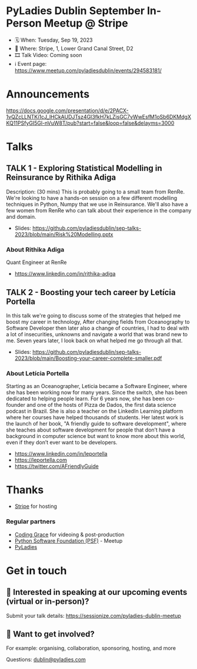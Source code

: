 # PyLadies Dublin September In-Person Meetup @ Stripe

* 🗓 When: Tuesday, Sep 19, 2023
* 📍 Where: Stripe, 1, Lower Grand Canal Street, D2
* 🎞 Talk Video: Coming soon
* ℹ️ Event page: https://www.meetup.com/pyladiesdublin/events/294583181/

  
# Announcements
https://docs.google.com/presentation/d/e/2PACX-1vQZcLLNTKi1cJ_lHCkAUDJTsz4GI3fkH7kLZisGC7vWwEsfM1oSb6DKMdgXKQ11PSfyGI5Gl-nVuW8T/pub?start=false&loop=false&delayms=3000

# Talks
## TALK 1 - Exploring Statistical Modelling in Reinsurance by Rithika Adiga
Description: (30 mins) This is probably going to a small team from RenRe. We're looking to have a hands-on session on a few different modelling techniques in Python, Numpy that we use in Reinsurance. We'll also have a few women from RenRe who can talk about their experience in the company and domain.
* Slides: https://github.com/pyladiesdublin/sep-talks-2023/blob/main/Risk%20Modelling.pptx
  
### About Rithika Adiga
Quant Engineer at RenRe

* https://www.linkedin.com/in/rithika-adiga

## TALK 2 - Boosting your tech career by Letícia Portella
In this talk we're going to discuss some of the strategies that helped me boost my career in technology, After changing fields from Oceanography to Software Developer then later also a change of countries, I had to deal with a lot of insecurities, unknowns and navigate a world that was brand new to me. Seven years later, I look back on what helped me go through all that.

* Slides: https://github.com/pyladiesdublin/sep-talks-2023/blob/main/Boosting-your-career-complete-smaller.pdf
  
### About Letícia Portella
Starting as an Oceanographer, Leticia became a Software Engineer, where she has been working now for many years. Since the switch, she has been dedicated to helping people learn. For 6 years now, she has been co-founder and one of the hosts of Pizza de Dados, the first data science podcast in Brazil. She is also a teacher on the LinkedIn Learning platform where her courses have helped thousands of students. Her latest work is the launch of her book, "A friendly guide to software development", where she teaches about software development for people that don’t have a background in computer science but want to know more about this world, even if they don’t ever want to be developers.

* https://www.linkedin.com/in/leportella
* https://leportella.com
* https://twitter.com/AFriendlyGuide

# Thanks 
* [Stripe](https://stripe.com/ie/jobs) for hosting

### Regular partners
* [Coding Grace](https://codinggrace.com) for videoing & post-production
* [Python Software Foundation (PSF)](https://www.python.org/psf-landing/) - Meetup
* [PyLadies](https://pyladies.com/)

# Get in touch
## 🎤 Interested in speaking at our upcoming events (virtual or in-person)?
Submit your talk details: https://sessionize.com/pyladies-dublin-meetup

## 💖 Want to get involved?
For example: organising, collaboration, sponsoring, hosting, and more

Questions: dublin@pyladies.com
